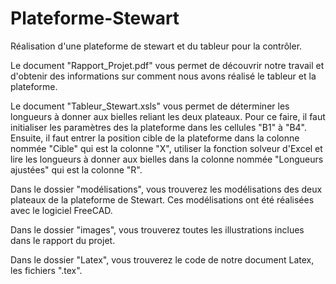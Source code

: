 # Plateforme-Stewart
Réalisation d'une plateforme de stewart et  du tableur pour la contrôler.

Le document "Rapport_Projet.pdf" vous permet de découvrir notre travail et d'obtenir des informations sur comment nous avons réalisé le tableur et la plateforme.

Le document "Tableur_Stewart.xsls" vous permet de déterminer les longueurs à donner aux bielles reliant les deux plateaux. Pour ce faire, il faut initialiser les paramètres des la plateforme dans les cellules "B1" à "B4". Ensuite, il faut entrer la position cible de la plateforme dans la colonne nommée "Cible" qui est la colonne "X", utiliser la fonction solveur d'Excel et lire les longueurs à donner aux bielles dans la colonne nommée "Longueurs ajustées" qui est la colonne "R".    

Dans le dossier "modélisations", vous trouverez les modélisations des deux plateaux de la plateforme de Stewart. Ces modélisations ont été réalisées avec le logiciel FreeCAD.

Dans le dossier "images", vous trouverez toutes les illustrations inclues dans le rapport du projet.

Dans le dossier "Latex", vous trouverez le code de notre document Latex, les fichiers ".tex".
